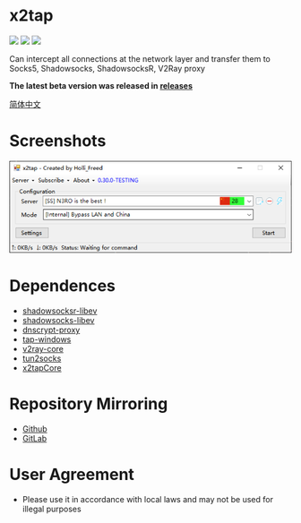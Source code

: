 # x2tap
[![](https://img.shields.io/badge/telegram-channel-blue.svg)](https://t.me/x2tap)
[![](https://img.shields.io/badge/telegram-chat-blue.svg)](https://t.me/x2tapChat)
[![](https://img.shields.io/badge/status-testing-red.svg)](https://github.com/hacking001/x2tap/releases)

Can intercept all connections at the network layer and transfer them to Socks5, Shadowsocks, ShadowsocksR, V2Ray proxy

**The latest beta version was released in [releases](https://github.com/hacking001/x2tap/releases)**

[简体中文](docs/zh-CN/README.md)
# Screenshots
![](docs/en-US/screenshots/main.png)

# Dependences
- [shadowsocksr-libev](https://github.com/shadowsocksrr/shadowsocksr-libev/tree/Akkariiin/develop)
- [shadowsocks-libev](https://github.com/shadowsocks/shadowsocks-libev)
- [dnscrypt-proxy](https://github.com/jedisct1/dnscrypt-proxy)
- [tap-windows](https://build.openvpn.net/downloads/releases/latest/tap-windows-latest-stable.exe)
- [v2ray-core](https://github.com/v2ray/v2ray-core/releases)
- [tun2socks](https://github.com/eycorsican/go-tun2socks)
- [x2tapCore](https://github.com/hacking001/x2tapCore)

# Repository Mirroring
- [Github](https://github.com/hacking001/x2tap)
- [GitLab](https://gitlab.com/hacking001/x2tap)

# User Agreement
- Please use it in accordance with local laws and may not be used for illegal purposes